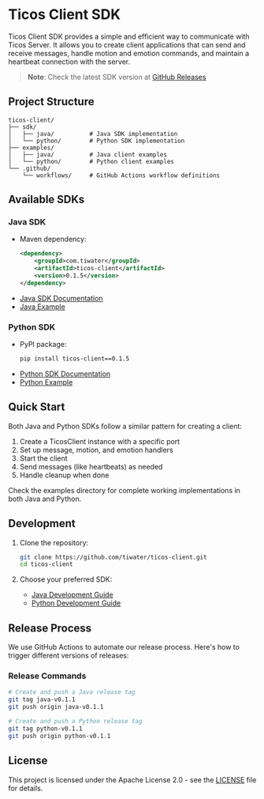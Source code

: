 # Ticos Client SDK

Ticos Client SDK provides a simple and efficient way to communicate with Ticos Server. It allows you to create client applications that can send and receive messages, handle motion and emotion commands, and maintain a heartbeat connection with the server.

> **Note**: Check the latest SDK version at [GitHub Releases](https://github.com/tiwater/ticos-client/tags)

## Project Structure

```
ticos-client/
├── sdk/
│   ├── java/          # Java SDK implementation
│   └── python/        # Python SDK implementation
├── examples/
│   ├── java/          # Java client examples
│   └── python/        # Python client examples
└── .github/
    └── workflows/     # GitHub Actions workflow definitions
```

## Available SDKs

### Java SDK

- Maven dependency:
  ```xml
  <dependency>
      <groupId>com.tiwater</groupId>
      <artifactId>ticos-client</artifactId>
      <version>0.1.5</version>
  </dependency>
  ```
- [Java SDK Documentation](sdk/java/README.md)
- [Java Example](examples/java/README.md)

### Python SDK

- PyPI package:
  ```bash
  pip install ticos-client==0.1.5
  ```
- [Python SDK Documentation](sdk/python/README.md)
- [Python Example](examples/python/README.md)

## Quick Start

Both Java and Python SDKs follow a similar pattern for creating a client:

1. Create a TicosClient instance with a specific port
2. Set up message, motion, and emotion handlers
3. Start the client
4. Send messages (like heartbeats) as needed
5. Handle cleanup when done

Check the examples directory for complete working implementations in both Java and Python.

## Development

1. Clone the repository:
   ```bash
   git clone https://github.com/tiwater/ticos-client.git
   cd ticos-client
   ```

2. Choose your preferred SDK:
   - [Java Development Guide](sdk/java/README.md)
   - [Python Development Guide](sdk/python/README.md)

## Release Process

We use GitHub Actions to automate our release process. Here's how to trigger different versions of releases:

### Release Commands

```bash
# Create and push a Java release tag
git tag java-v0.1.1
git push origin java-v0.1.1

# Create and push a Python release tag
git tag python-v0.1.1
git push origin python-v0.1.1
```

## License

This project is licensed under the Apache License 2.0 - see the [LICENSE](LICENSE) file for details.
